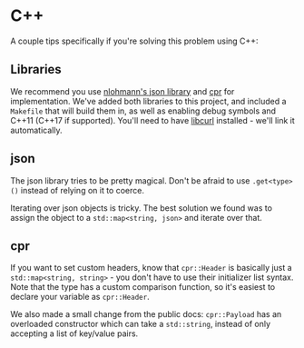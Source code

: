 # C++

A couple tips specifically if you're solving this problem using C++:

## Libraries

We recommend you use [nlohmann's json library][nlohmann/json] and
[cpr][whoshuu/cpr] for implementation. We've added both libraries to
this project, and included a `Makefile` that will build them in, as well
as enabling debug symbols and C++11 (C++17 if supported).
You'll need to have [libcurl](https://curl.haxx.se/download.html)
installed - we'll link it automatically.

## json

The json library tries to be pretty magical. Don't be afraid to use
`.get<type>()` instead of relying on it to coerce.

Iterating over json objects is tricky. The best solution we found was
to assign the object to a `std::map<string, json>` and iterate over
that.

## cpr

If you want to set custom headers, know that `cpr::Header` is basically
just a `std::map<string, string>` - you don't have to use their initializer
list syntax. Note that the type has a custom comparison function, so it's
easiest to declare your variable as `cpr::Header`.

We also made a small change from the public docs: `cpr::Payload` has
an overloaded constructor which can take a `std::string`, instead of
only accepting a list of key/value pairs.

[nlohmann/json]: https://nlohmann.github.io/json/
[whoshuu/cpr]: https://whoshuu.github.io/cpr/
